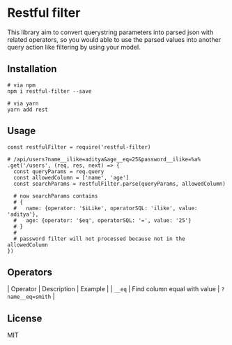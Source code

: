 # Restful filter

This library aim to convert querystring parameters into parsed json with related operators, 
so you would able to use the parsed values into another query action like filtering by using your model.

## Installation

    # via npm
    npm i restful-filter --save

    # via yarn
    yarn add rest

## Usage

    const restfulFilter = require('restful-filter)

    # /api/users?name__ilike=aditya&age__eq=25&password__ilike=%a%
    .get('/users', (req, res, next) => {
      const queryParams = req.query
      const allowedColumn = ['name', 'age']
      const searchParams = restfulFilter.parse(queryParams, allowedColumn)

      # now searchParams contains
      # {
      #   name: {operator: '$iLike', operatorSQL: 'ilike', value: 'aditya'},
      #   age: {operator: '$eq', operatorSQL: '=', value: '25'}
      # }
      #
      # password filter will not processed because not in the allowedColumn
    })

## Operators

  | Operator | Description | Example |
  | `__eq` | Find column equal with value | `?name__eq=smith` |

## License
MIT